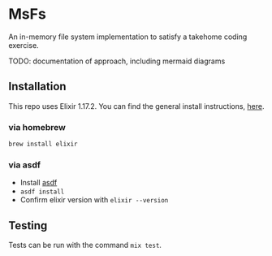 # MsFs

An in-memory file system implementation to satisfy a takehome coding exercise.

TODO: documentation of approach, including mermaid diagrams

## Installation

This repo uses Elixir 1.17.2. You can find the general install instructions, [here](https://elixir-lang.org/install.html).

### via homebrew

```bash
brew install elixir
```

### via asdf

- Install [asdf](https://asdf-vm.com/guide/getting-started.html)
- `asdf install`
- Confirm elixir version with `elixir --version`

## Testing

Tests can be run with the command `mix test`.
